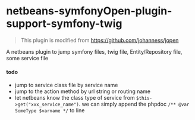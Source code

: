 # netbeans-symfonyOpen-plugin-support-symfony-twig

> This plugin is modified from https://github.com/johanness/jopen


A netbeans plugin to jump symfony files, twig file, Entity/Repository file, some service file

#### todo

- jump to service class file by service name
- jump to the action method by url string or routing name
- let netbeans know the class type of service from `$this->get("xxx_service_name")`. we can simply append the phpdoc `/** @var SomeType $varname */` to line
